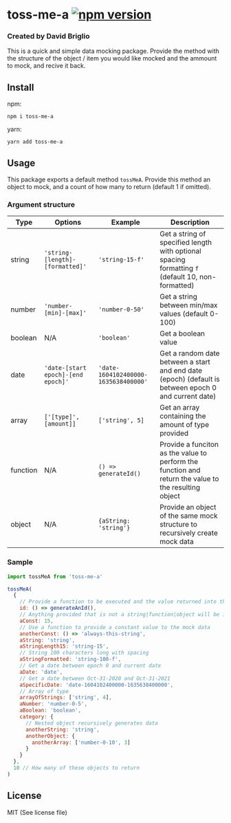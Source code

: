 # toss-me-a [![npm version](https://badge.fury.io/js/toss-me-a.svg)](https://badge.fury.io/js/toss-me-a)

### Created by David Briglio

This is a quick and simple data mocking package. Provide the method with the structure of the object / item you would like mocked and the ammount to mock, and recive it back.

## Install

npm:

```terminal
npm i toss-me-a
```

yarn:

```terminal
yarn add toss-me-a
```

## Usage

This package exports a default method `tossMeA`. Provide this method an object to mock, and a count of how many to return (default 1 if omitted).

### Argument structure

| Type     | Options                            | Example                              | Description                                                                                          |
| -------- | ---------------------------------- | ------------------------------------ | ---------------------------------------------------------------------------------------------------- |
| string   | `'string-[length]-[formatted]'`    | `'string-15-f'`                      | Get a string of specified length with optional spacing formatting `f` (default 10, non-formatted)    |
| number   | `'number-[min]-[max]'`             | `'number-0-50'`                      | Get a string between min/max values (default 0-100)                                                  |
| boolean  | N/A                                | `'boolean'`                          | Get a boolean value                                                                                  |
| date     | `'date-[start epoch]-[end epoch]'` | `'date-1604102400000-1635638400000'` | Get a random date between a start and end date (epoch) (default is between epoch 0 and current date) |
| array    | `['[type]', [amount]]`             | `['string', 5]`                      | Get an array containing the amount of type provided                                                  |
| function | N/A                                | `() => generateId()`                 | Provide a funciton as the value to perform the function and return the value to the resulting object |
| object   | N/A                                | `{aString: 'string'}`                | Provide an object of the same mock structure to recursively create mock data                         |

### Sample

```javascript
import tossMeA from 'toss-me-a'

tossMeA(
  {
    // Provide a function to be executed and the value returned into the mock data
    id: () => generateAnId(),
    // Anything provided that is not a string|function|object will be included as is
    aConst: 15,
    // Use a function to provide a constant value to the mock data
    anotherConst: () => 'always-this-string',
    aString: 'string',
    aStringLength15: 'string-15',
    // String 100 characters long with spacing
    aStringFormatted: 'string-100-f',
    // Get a date between epoch 0 and current date
    aDate: 'date',
    // Get a date between Oct-31-2020 and Oct-31-2021
    aSpecificDate: 'date-1604102400000-1635638400000',
    // Array of type
    arrayOfStrings: ['string', 4],
    aNumber: 'number-0-5',
    aBoolean: 'boolean',
    category: {
      // Nested object recursively generates data
      anotherString: 'string',
      anotherObject: {
        anotherArray: ['number-0-10', 3]
      }
    }
  },
  10 // How many of these objects to return
)
```

## License

MIT (See license file)
